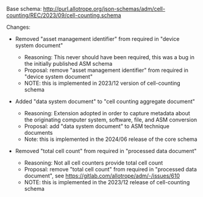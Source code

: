 Base schema: http://purl.allotrope.org/json-schemas/adm/cell-counting/REC/2023/09/cell-counting.schema

Changes:

* Removed "asset management identifier" from required in "device system document"
  * Reasoning: This never should have been required, this was a bug in the initially published ASM schema
  * Proposal: remove "asset management identifier" from required in "device system document"
  * NOTE: this is implemented in 2023/12 version of cell-counting schema

* Added "data system document" to "cell counting aggregate document"
  * Reasoning: Extension adopted in order to capture metadata about the originating computer system, software, file, and ASM conversion
  * Proposal: add "data system document" to ASM technique documents
  * Note: this is implemented in the 2024/06 release of the core schema

* Removed "total cell count" from required in "processed data document"
  * Reasoning: Not all cell counters provide total cell count
  * Proposal: remove "total cell count" from required in "processed data document", see https://gitlab.com/allotrope/adm/-/issues/610
  * NOTE: this is implemented in the 2023/12 release of cell-counting schema
